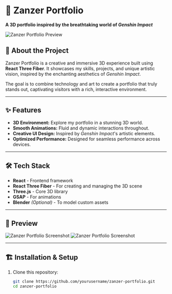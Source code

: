 # 🌌 Zanzer Portfolio  

**A 3D portfolio inspired by the breathtaking world of *Genshin Impact***  

![Zanzer Portfolio Preview](https://via.placeholder.com/900x300?text=Project+Preview) <!-- Replace with an actual image or GIF of your portfolio -->

## 🚀 About the Project  
Zanzer Portfolio is a creative and immersive 3D experience built using **React Three Fiber**. It showcases my skills, projects, and unique artistic vision, inspired by the enchanting aesthetics of *Genshin Impact*.  

The goal is to combine technology and art to create a portfolio that truly stands out, captivating visitors with a rich, interactive environment.  

---

## ✨ Features  

- **3D Environment:** Explore my portfolio in a stunning 3D world.  
- **Smooth Animations:** Fluid and dynamic interactions throughout.  
- **Creative UI Design:** Inspired by *Genshin Impact*'s artistic elements.  
- **Optimized Performance:** Designed for seamless performance across devices.  

---

## 🛠️ Tech Stack  

- **React** - Frontend framework  
- **React Three Fiber** - For creating and managing the 3D scene  
- **Three.js** - Core 3D library  
- **GSAP** - For animations  
- **Blender** *(Optional)* - To model custom assets  

---

## 📸 Preview  

![Zanzer Portfolio Screenshot](https://via.placeholder.com/600x300?text=Screenshot+1) <!-- Replace with screenshots -->
![Zanzer Portfolio Screenshot](https://via.placeholder.com/600x300?text=Screenshot+2)  

---

## 🏗️ Installation & Setup  

1. Clone this repository:  
   ```bash
   git clone https://github.com/yourusername/zanzer-portfolio.git
   cd zanzer-portfolio